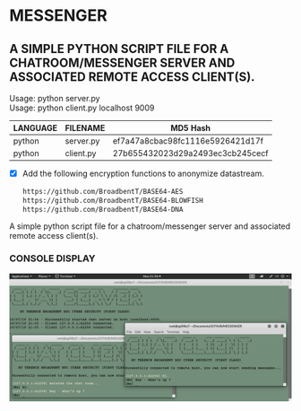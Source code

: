 # MESSENGER
## A SIMPLE PYTHON SCRIPT FILE FOR A CHATROOM/MESSENGER SERVER AND ASSOCIATED REMOTE ACCESS CLIENT(S).

Usage: python server.py</br>
Usage: python client.py localhost 9009

| LANGUAGE  | FILENAME  | MD5 Hash                         |
|------     |------     | -------                          |
| python    | server.py | ef7a47a8cbac98fc1116e5926421d17f |
| python    | client.py | 27b655432023d29a2493ec3cb245cecf |

- [x] Add the following encryption functions to anonymize datastream.

      https://github.com/BroadbentT/BASE64-AES
      https://github.com/BroadbentT/BASE64-BLOWFISH
      https://github.com/BroadbentT/BASE64-DNA
      
 A simple python script file for a chatroom/messenger server and associated remote access client(s).
 
### CONSOLE DISPLAY
![Screenshot](picture1.png)
